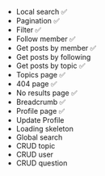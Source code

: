 - Local search ✅
- Pagination ✅
- Filter ✅
- Follow member ✅
- Get posts by member ✅
- Get posts by following
- Get posts by topic ✅
- Topics page ✅
- 404 page ✅
- No results page ✅
- Breadcrumb ✅
- Profile page ✅
- Update Profile
- Loading skeleton
- Global search
- CRUD topic
- CRUD user
- CRUD question
